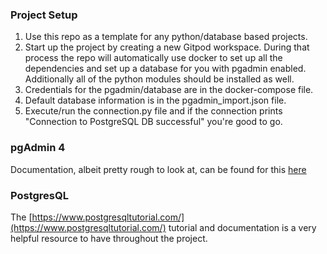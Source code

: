 ### Project Setup

1. Use this repo as a template for any python/database based projects.
1. Start up the project by creating a new Gitpod workspace. During that process the repo will automatically use docker to set up all the dependencies and set up a database for you with pgadmin enabled. Additionally all of the python modules should be installed as well. 
1. Credentials for the pgadmin/database are in the docker-compose file.
1. Default database information is in the pgadmin_import.json file.
1. Execute/run the connection.py file and if the connection prints "Connection to PostgreSQL DB successful" you're good to go.

### pgAdmin 4
Documentation, albeit pretty rough to look at, can be found for this [here](https://www.pgadmin.org/docs/pgadmin4/latest/user_interface.html)

### PostgresQL
The [https://www.postgresqltutorial.com/](https://www.postgresqltutorial.com/) tutorial and documentation is a very helpful resource to have throughout the project.